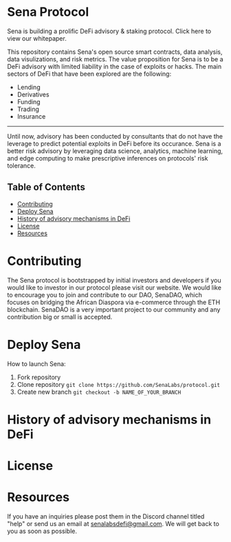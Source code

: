 # Sena Protocol
Sena is building a prolific DeFi advisory &amp; staking protocol. Click here to view our whitepaper.

This repository contains Sena's open source smart contracts, data analysis, data visulizations, and risk metrics. The value proposition for Sena is to be a DeFi advisory with limited liability in the case of exploits or hacks. The main sectors of DeFi that have been explored are the following:
- Lending
- Derivatives
- Funding
- Trading
- Insurance

----

Until now, advisory has been conducted by consultants that do not have the leverage to predict potential exploits in DeFi before its occurance. Sena is a better risk advisory by leveraging data science, analytics, machine learning, and edge computing to make prescriptive inferences on protocols' risk tolerance.

## Table of Contents
- [Contributing](#contributing)
- [Deploy Sena](#deploy-sena)
- [History of advisory mechanisms in DeFi](#history-of-advisory-mechanisms-in-defi)
- [License](#license)
- [Resources](#resources)

# Contributing
The Sena protocol is bootstrapped by initial investors and developers if you would like to investor in our protocol please visit our website. We would like to encourage you to join and contribute to our DAO, SenaDAO, which focuses on bridging the African Diaspora via e-commerce through the ETH blockchain. SenaDAO is a very important project to our community and any contribution big or small is accepted.

# Deploy Sena
How to launch Sena:
 1. Fork repository
 3. Clone repository `git clone https://github.com/SenaLabs/protocol.git`
 4. Create new branch `git checkout -b NAME_OF_YOUR_BRANCH`
 
# History of advisory mechanisms in DeFi

# License

# Resources
If you have an inquiries please post them in the Discord channel titled "help" or send us an email at senalabsdefi@gmail.com. We will get back to you as soon as possible.
